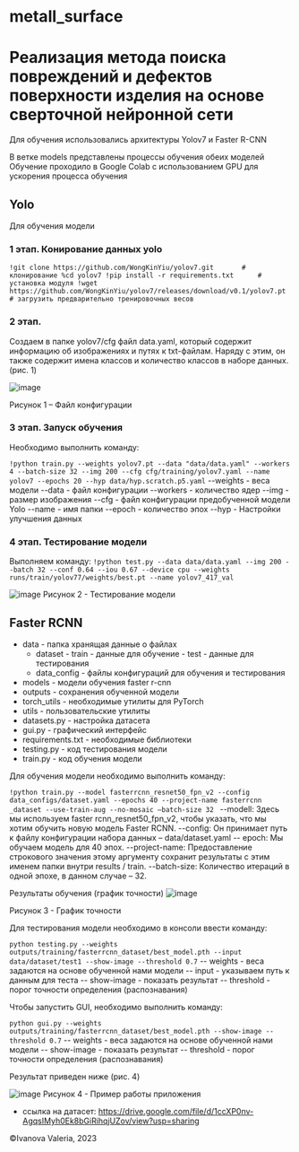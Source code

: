 # metall_surface

# Реализация метода поиска повреждений и дефектов поверхности изделия на основе сверточной нейронной сети

Для обучения использовались архитектуры Yolov7 и Faster R-CNN

В ветке models представлены процессы обучения обеих моделей
Обучение проходило в Google Colab с использованием GPU для ускорения процесса обучения


## Yolo
Для обучения модели 
### 1 этап. Конирование данных yolo
`!git clone https://github.com/WongKinYiu/yolov7.git       # клонирование
%cd yolov7
!pip install -r requirements.txt      # установка модуля
!wget https://github.com/WongKinYiu/yolov7/releases/download/v0.1/yolov7.pt # загрузить предварительно тренировочных весов`

### 2 этап. 
Создаем в папке yolov7/cfg файл data.yaml, который содержит информацию об изображениях и путях к txt-файлам. Наряду с этим, он также содержит имена классов и количество классов в наборе данных. (рис. 1)
 
![image](https://github.com/ValeriaIvanova/metall_surface/assets/62417917/551641a8-faff-49ef-af75-6bd5c41dcb79)

Рисунок 1 – Файл конфигурации


### 3 этап. Запуск обучения
Необходимо выполнить команду:

`!python train.py --weights yolov7.pt --data "data/data.yaml" --workers 4 --batch-size 32 --img 200 --cfg cfg/training/yolov7.yaml --name yolov7 --epochs 20 --hyp data/hyp.scratch.p5.yaml`
--weights - веса модели
--data - файл конфигурации
--workers - количество ядер 
--img - размер изображения
--cfg - файл конфигурации предобученной модели Yolo
--name - имя папки
--epoch - количество эпох
--hyp - Настройки улучшения данных

### 4 этап. Тестирование модели
Выполняем команду:
`!python test.py --data data/data.yaml --img 200 --batch 32 --conf 0.64 --iou 0.67 --device cpu --weights runs/train/yolov77/weights/best.pt --name yolov7_417_val`

![image](https://github.com/ValeriaIvanova/metall_surface/assets/62417917/df1f4d3c-04f9-4cd3-b63b-f47513ad8daa)
Рисунок 2 - Тестирование модели

## Faster RCNN

- data - папка хранящая данные о файлах
   -   dataset
      - train - данные для обучение
      - test - данные для тестирования
   -   data_config - файлы конфигураций для обучения и тестирования
- models - модели обучения faster r-cnn
- outputs - сохранения обученной модели
- torch_utils  - необходимые утилиты для PyTorch
- utils - пользовательские утилиты
- datasets.py - настройка датасета
- gui.py - графический интерфейс
- requirements.txt - необходимые библиотеки
- testing.py - код тестирования модели
- train.py - код обучения модели


Для обучения модели необходимо выполнить команду:

`!python train.py --model fasterrcnn_resnet50_fpn_v2 --config data_configs/dataset.yaml --epochs 40 --project-name fasterrcnn _dataset --use-train-aug --no-mosaic –batch-size 32 `
--modell: Здесь мы используем faster rcnn_resnet50_fpn_v2, чтобы указать, что мы хотим обучить новую модель Faster RCNN.
--config: Он принимает путь к файлу конфигурации набора данных – data/dataset.yaml
-- epoch: Мы обучаем модель для 40 эпох.
--project-name: Предоставление строкового значения этому аргументу сохранит результаты с этим именем папки внутри results / train.
--batch-size: Количество итераций в одной эпохе, в данном случае – 32.

Результаты обучения (график точности)
![image](https://github.com/ValeriaIvanova/metall_surface/assets/62417917/95f373fb-2409-44ee-9e8e-b3d9785d0266)

Рисунок 3 - График точности

Для тестирования модели необходимо в консоли ввести команду: 

`python testing.py --weights outputs/training/fasterrcnn_dataset/best_model.pth --input data/dataset/test1 --show-image --threshold 0.7`
-- weights - веса задаются на основе обученной нами модели
-- input - указываем путь к данным для теста
-- show-image - показать результат
-- threshold - порог точности определения (распознавания)


Чтобы запустить GUI, необходимо выполнить команду:

`python gui.py --weights outputs/training/fasterrcnn_dataset/best_model.pth --show-image --threshold 0.7`
-- weights - веса задаются на основе обученной нами модели
-- show-image - показать результат
-- threshold - порог точности определения (распознавания)

Результат приведен ниже (рис. 4)

![image](https://github.com/ValeriaIvanova/metall_surface/assets/62417917/8319aa2a-9a62-4ec2-86ea-8d4530d8ed74)
Рисунок 4 - Пример работы приложения


* ссылка на датасет: https://drive.google.com/file/d/1ccXP0nv-AgqsIMyh0Ek8bGiRihqjUZov/view?usp=sharing
 

©️Ivanova Valeria, 2023
